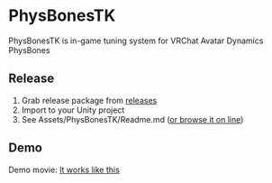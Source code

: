 # PhysBonesTK
PhysBonesTK is in-game tuning system for VRChat Avatar Dynamics PhysBones

## Release

1. Grab release package from [releases](https://github.com/naqtn/PhysBonesTK/releases)
2. Import to your Unity project
3. See Assets/PhysBonesTK/Readme.md ([or browse it on line](https://github.com/naqtn/PhysBonesTK/blob/main/Unity/PhysBonesTK-Dev/Assets/PhysBonesTK/Readme.md))


## Demo

Demo movie: [It works like this](https://twitter.com/naqtn/status/1499901617381863425)
